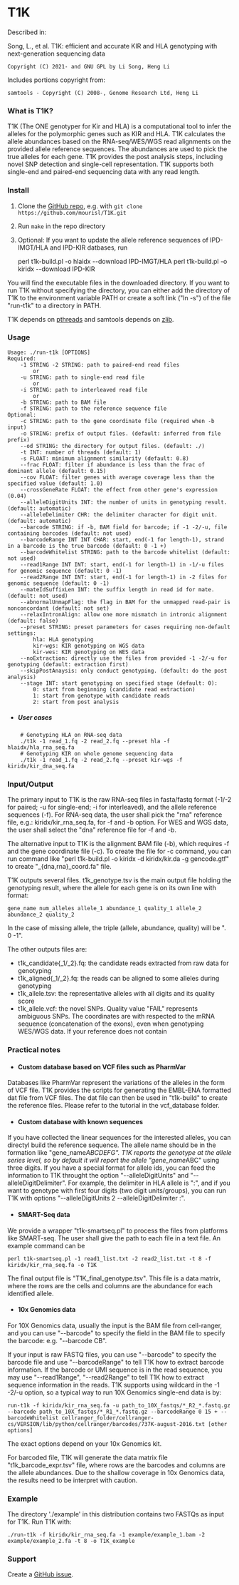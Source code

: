 T1K
=======

Described in: 

Song, L., et al. T1K: efficient and accurate KIR and HLA genotyping with next-generation sequencing data

	Copyright (C) 2021- and GNU GPL by Li Song, Heng Li

Includes portions copyright from: 

	samtools - Copyright (C) 2008-, Genome Research Ltd, Heng Li
	

### What is T1K?

T1K (The ONE genotyper for Kir and HLA) is a computational tool to infer the alleles for the polymorphic genes such as KIR and HLA. T1K calculates the allele abundances based on the RNA-seq/WES/WGS read alignments on the provided allele reference sequences. The abundances are used to pick the true alleles for each gene. T1K provides the post analysis steps, including novel SNP detection and single-cell representation. T1K supports both single-end and paired-end sequencing data with any read length.   

### Install

1. Clone the [GitHub repo](https://github.com/mourisl/T1K), e.g. with `git clone https://github.com/mourisl/T1K.git`
2. Run `make` in the repo directory
3. Optional: If you want to update the allele reference sequences of IPD-IMGT/HLA and IPD-KIR datbases, run 

	perl t1k-build.pl -o hlaidx --download IPD-IMGT/HLA
	perl t1k-build.pl -o kiridx --download IPD-KIR

You will find the executable files in the downloaded directory. If you want to run T1K without specifying the directory, you can either add the directory of T1K to the environment variable PATH or create a soft link ("ln -s") of the file "run-t1k" to a directory in PATH.

T1K depends on [pthreads](http://en.wikipedia.org/wiki/POSIX_Threads) and samtools depends on [zlib](http://en.wikipedia.org/wiki/Zlib). 

### Usage

	Usage: ./run-t1k [OPTIONS]
	Required:
		-1 STRING -2 STRING: path to paired-end read files
			or
		-u STRING: path to single-end read file
			or
		-i STRING: path to interleaved read file
			or
		-b STRING: path to BAM file
		-f STRING: path to the reference sequence file
	Optional:
		-c STRING: path to the gene coordinate file (required when -b input)
		-o STRING: prefix of output files. (default: inferred from file prefix)
		--od STRING: the directory for output files. (default: ./)
		-t INT: number of threads (default: 1)
		-s FLOAT: minimum alignment similarity (default: 0.8)
		--frac FLOAT: filter if abundance is less than the frac of dominant allele (default: 0.15)
		--cov FLOAT: filter genes with average coverage less than the specified value (default: 1.0)
		--crossGeneRate FLOAT: the effect from other gene's expression (0.04)
		--alleleDigitUnits INT: the number of units in genotyping result. (default: automatic)
		--alleleDelimiter CHR: the delimiter character for digit unit. (default: automatic)
		--barcode STRING: if -b, BAM field for barcode; if -1 -2/-u, file containing barcodes (default: not used)
		--barcodeRange INT INT CHAR: start, end(-1 for length-1), strand in a barcode is the true barcode (default: 0 -1 +)
		--barcodeWhitelist STRING: path to the barcode whitelist (default: not used)
		--read1Range INT INT: start, end(-1 for length-1) in -1/-u files for genomic sequence (default: 0 -1)
		--read2Range INT INT: start, end(-1 for length-1) in -2 files for genomic sequence (default: 0 -1)
		--mateIdSuffixLen INT: the suffix length in read id for mate. (default: not used)
		--abnormalUnmapFlag: the flag in BAM for the unmapped read-pair is nonconcordant (default: not set)
		--relaxIntronAlign: allow one more mismatch in intronic alignment (default: false)
		--preset STRING: preset parameters for cases requiring non-default settings:
			hla: HLA genotyping
			kir-wgs: KIR genotyping on WGS data
			kir-wes: KIR genotyping on WES data
		--noExtraction: directly use the files from provided -1 -2/-u for genotyping (default: extraction first)
		--skipPostAnaysis: only conduct genotyping. (default: do the post analysis)
		--stage INT: start genotyping on specified stage (default: 0):
			0: start from beginning (candidate read extraction)
			1: start from genotype with candidate reads
			2: start from post analysis

* ##### User cases 
```	
	# Genotyping HLA on RNA-seq data
	./t1k -1 read_1.fq -2 read_2.fq --preset hla -f hlaidx/hla_rna_seq.fa 
	# Genotyping KIR on whole genome sequencing data
	./t1k -1 read_1.fq -2 read_2.fq --preset kir-wgs -f kiridx/kir_dna_seq.fa 
```

### Input/Output

The primary input to T1K is the raw RNA-seq files in fasta/fastq format (-1/-2 for paired; -u for single-end; -i for interleaved), and the allele reference sequences (-f). For RNA-seq data, the user shall pick the "rna" reference file, e.g.: kiridx/kir_rna_seq.fa, for -f and -b option. For WES and WGS data, the user shall select the "dna" reference file for -f and -b.

The alternative input to T1K is the alignment BAM file (-b), which requires -f and the gene coordinate file (-c). To create the file for -c command, you can run command like "perl t1k-build.pl -o kiridx -d kiridx/kir.da -g gencode.gtf" to create "_{dna,rna}_coord.fa" file.

T1K outputs several files. t1k_genotype.tsv is the main output file holding the genotyping result, where the allele for each gene is on its own line with format:

	gene_name num_alleles allele_1 abundance_1 quality_1 allele_2 abundance_2 quality_2

In the case of missing allele, the triple (allele, abundance, quality) will be ". 0 -1". 

The other outputs files are: 

* t1k_candidate{_1/_2}.fq: the candidate reads extracted from raw data for genotyping
* t1k_aligned{_1/_2}.fq: the reads can be aligned to some alleles during genotyping 
* t1k_allele.tsv: the representative alleles with all digits and its quality score
* t1k_allele.vcf: the novel SNPs. Quality value "FAIL" represents ambiguous SNPs. The coordinates are with respected to the mRNA sequence (concatenation of the exons), even when genotyping WES/WGS data. If your reference does not contain

### Practical notes

* #### Custom database based on VCF files such as PharmVar

Databases like PharmVar represent the variations of the alleles in the form of VCF file. T1K provides the scripts for generating the EMBL-ENA formatted dat file from VCF files. The dat file can then be used in "t1k-build" to create the reference files. Please refer to the tutorial in the vcf_database folder.

* #### Custom database with known sequences
If you have collected the linear sequences for the interested alleles, you can directyl build the reference sequence. The allele name should be in the formation like "gene_name*ABCDEFG". T1K reports the genotype at the allele series level, so by default it will report the allele "gene_name*ABC" using three digits. If you have a special format for allele ids, you can feed the information to T1K throught the option "--alleleDigitUnits" and "--alleleDigitDelimiter". For example, the delimiter in HLA allele is ":", and if you want to genotype with first four digits (two digit units/groups), you can run T1K with options "--alleleDigitUnits 2 --alleleDigitDelimiter :".

* #### SMART-Seq data

We provide a wrapper "t1k-smartseq.pl" to process the files from platforms like SMART-seq. The user shall give the path to each file in a text file. An example command can be

	perl t1k-smartseq.pl -1 read1_list.txt -2 read2_list.txt -t 8 -f kiridx/kir_rna_seq.fa -o T1K

The final output file is "T1K_final_genotype.tsv". This file is a data matrix, where the rows are the cells and columns are the abundance for each identified allele.

* #### 10x Genomics data

For 10X Genomics data, usually the input is the BAM file from cell-ranger, and you can use "--barcode" to specify the field in the BAM file to specify the barcode: e.g. "--barcode CB".

If your input is raw FASTQ files, you can use "--barcode" to specify the barcode file and use "--barcodeRange" to tell T1K how to extract barcode information. If the barcode or UMI sequence is in the read sequence, you may use "--read1Range", "--read2Range" to tell T1K how to extract sequence information in the reads. T1K supports using wildcard in the -1 -2/-u option, so a typical way to run 10X Genomics single-end data is by:

	run-t1k -f kiridx/kir_rna_seq.fa -u path_to_10X_fastqs/*_R2_*.fastq.gz --barcode path_to_10X_fastqs/*_R1_*.fastq.gz --barcodeRange 0 15 + --barcodeWhitelist cellranger_folder/cellranger-cs/VERSION/lib/python/cellranger/barcodes/737K-august-2016.txt [other options]

The exact options depend on your 10x Genomics kit.

For barcoded file, T1K will generate the data matrix file "t1k_barcode_expr.tsv" file, where rows are the barcodes and columns are the allele abundances. Due to the shallow coverage in 10x Genomics data, the results need to be interpret with caution.

### Example

The directory './example' in this distribution contains two FASTQs as input for T1K. Run T1K with:

	./run-t1k -f kiridx/kir_rna_seq.fa -1 example/example_1.bam -2 example/example_2.fa -t 8 -o T1K_example

### Support

Create a [GitHub issue](https://github.com/mourisl/T1K/issues).
